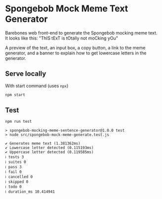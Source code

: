 # Spongebob Mock Meme Text Generator

Barebones web front-end to generate the Spongebob mocking meme text. It looks like this: "ThIS tExT is tOtally not moCking yOu"

A preview of the text, an input box, a copy button, a link to the meme generator, and a banner to explain how to get lowercase letters in the generator.

## Serve locally
With start command (uses `npx`)
```sh
npm start
```

## Test
```sh
npm run test
```

```
> spongebob-mocking-meme-sentence-generator@1.0.0 test
> node src/spongebob-mock-meme-generate.test.js

✔ Generates meme text (1.381362ms)
✔ Lowercase letter detected (0.115193ms)
✔ Uppercase letter detected (0.119585ms)
ℹ tests 3
ℹ suites 0
ℹ pass 3
ℹ fail 0
ℹ cancelled 0
ℹ skipped 0
ℹ todo 0
ℹ duration_ms 10.414941
```
